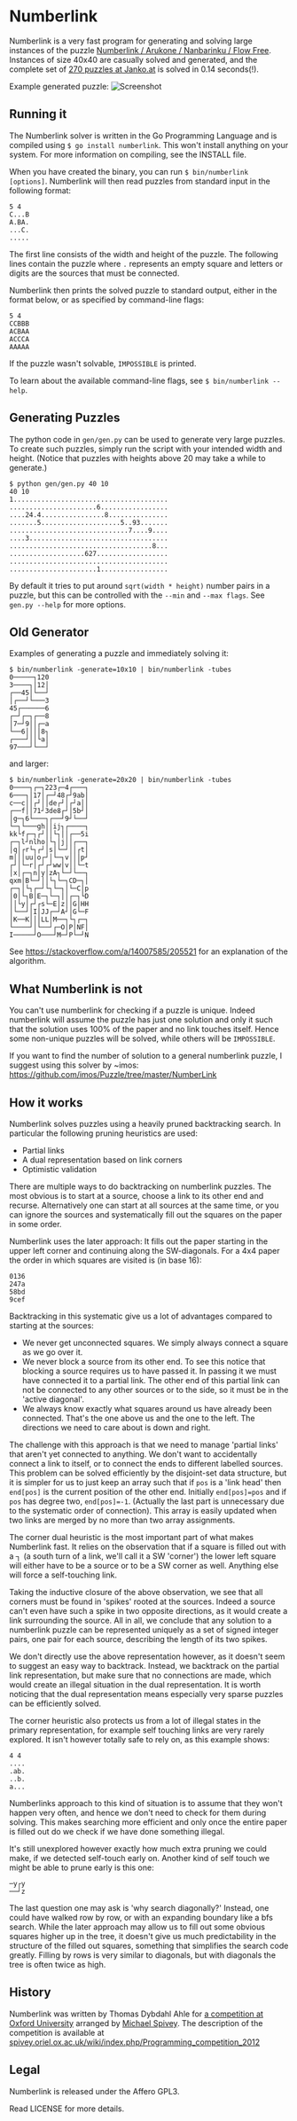 Numberlink
==========

Numberlink is a very fast program for generating and solving large instances of the puzzle [Numberlink / Arukone / Nanbarinku / Flow Free](https://en.wikipedia.org/wiki/Numberlink). Instances of size 40x40 are casually solved and generated, and the complete set of [270 puzzles at Janko.at](https://www.janko.at/Raetsel/Arukone-3/index.htm)
is solved in 0.14 seconds(!).

Example generated puzzle:
![Screenshot](https://raw.githubusercontent.com/thomasahle/numberlink/master/images/example_0.png)

Running it
----------

The Numberlink solver is written in the Go Programming Language and is compiled using
`$ go install numberlink`. This won't install anything on your system. For more
information on compiling, see the INSTALL file.

When you have created the binary, you can run `$ bin/numberlink [options]`.
Numberlink will then read puzzles from standard input in the following format:

    5 4
    C...B
    A.BA.
    ...C.
    .....

The first line consists of the width and height of the puzzle.
The following lines contain the puzzle where `.` represents an empty square and
letters or digits are the sources that must be connected.

Numberlink then prints the solved puzzle to standard output, either in the
format below, or as specified by command-line flags:

    5 4
    CCBBB
    ACBAA
    ACCCA
    AAAAA

If the puzzle wasn't solvable, `IMPOSSIBLE` is printed.

To learn about the available command-line flags, see `$ bin/numberlink --help`. 

Generating Puzzles
------------------

The python code in `gen/gen.py` can be used to generate very large puzzles. To create such puzzles, simply run the script with your intended width and height.
(Notice that puzzles with heights above 20 may take a while to generate.)

    $ python gen/gen.py 40 10
    40 10
    1.......................................
    ......................6.................
    ....24.4................8...............
    .......5....................5..93.......
    ..............................7....9....
    ....3...................................
    ....................................8...
    ...................627..................
    ........................................
    ......................1.................

By default it tries to put around `sqrt(width * height)` number pairs in a puzzle, but this can be controlled with the `--min` and `--max flags`.
See `gen.py --help` for more options.

Old Generator
-------------

Examples of generating a puzzle and immediately solving it:

    $ bin/numberlink -generate=10x10 | bin/numberlink -tubes
    0─────┐120
    3────┐│12│
    ┌──45│└──┘
    │┌──┘└───3
    45┌──────6
    ┌─┘┌─┐┌──8
    │7─┘9││┌─a
    └──6││││8┐
    ┌───┘││└a│
    97───┘└──┘

and larger:

    $ bin/numberlink -generate=20x20 | bin/numberlink -tubes
    0────┐┌─┐223┌─4┌───┐
    6───┐│17│┌─┘48┌┘9ab│
    c──c││┌┘││de┌┘│┌┘a││
    ┌──f││71┘3de8┌┘│5b┘│
    │g─┐6└───┐┌──┘9┘└──┘
    └─┐└───gh││ij┐┌────┐
    kk└f┌─┐┌┘││└┐││┌──5i
    ┌─┐l┘nlho│└┐│j││┌──┐
    │q│┌r└┐┌┘│s│└─┘││┌t│
    m│││uu│o┌┘│└─┐v│││p┘
    ┌┘│└─r│┌┘┌┘ww│v││└─t
    │x│┌─┐n│y│zA┐└─┘└──┐
    qxm│B└─┘││└┐└─┐CD─┐│
    ┌─┐│└┐┌─┘└┐└─┐│└─C│p
    │0│└┐B│E─┐└─┐││┌─┐└D
    ││└y│┌┘┌s└─E│z││G│HH
    │└──┘│I│JJ┌─┘A┘│G└─F
    │K──K│││LL│M──┐└┐┌─┐
    └────┘│└──┘┌─O│P│NF│
    I─────┘O───┘M─┘P└─┘N

See https://stackoverflow.com/a/14007585/205521 for an explanation of the algorithm.

What Numberlink is not
----------------------

You can't use numberlink for checking if a puzzle is unique. Indeed numberlink
will assume the puzzle has just one solution and only it such that the solution
uses 100% of the paper and no link touches itself. Hence some non-unique puzzles
will be solved, while others will be `IMPOSSIBLE`.

If you want to find the number of solution to a general numberlink puzzle, I
suggest using this solver by ~imos: https://github.com/imos/Puzzle/tree/master/NumberLink

How it works
------------

Numberlink solves puzzles using a heavily pruned backtracking search. In
particular the following pruning heuristics are used:

* Partial links
* A dual representation based on link corners
* Optimistic validation

There are multiple ways to do backtracking on numberlink puzzles. The most
obvious is to start at a source, choose a link to its other end and recurse.
Alternatively one can start at all sources at the same time, or you can ignore
the sources and systematically fill out the squares on the paper in some order.

Numberlink uses the later approach: It fills out the paper starting in the upper
left corner and continuing along the SW-diagonals. For a 4x4 paper the order in
which squares are visited is (in base 16):

    0136
    247a
    58bd
    9cef

Backtracking in this systematic give us a lot of advantages compared to starting
at the sources:

* We never get unconnected squares. We simply always connect a square as we go
  over it.
* We never block a source from its other end. To see this notice that blocking
  a source requires us to have passed it. In passing it we must have connected
  it to a partial link. The other end of this partial link can not be connected
  to any other sources or to the side, so it must be in the 'active diagonal'.
* We always know exactly what squares around us have already been connected.
  That's the one above us and the one to the left. The directions we need to
  care about is down and right.

The challenge with this approach is that we need to manage 'partial links' that
aren't yet connected to anything. We don't want to accidentally connect a link
to itself, or to connect the ends to different labelled sources.
This problem can be solved efficiently by the disjoint-set data structure, but
it is simpler for us to just keep an array such that if `pos` is a 'link head'
then `end[pos]` is the current position of the other end. Initially
`end[pos]=pos` and if `pos` has degree two, `end[pos]=-1`. (Actually the last
part is unnecessary due to the systematic order of connection). This array is
easily updated when two links are merged by no more than two array assignments.

The corner dual heuristic is the most important part of what makes Numberlink
fast. It relies on the observation that if a square is filled out with a ┐ (a
south turn of a link, we'll call it a SW 'corner') the lower left square will
either have to be a source or to be a SW corner as well. Anything else will
force a self-touching link.

Taking the inductive closure of the above observation, we see that all
corners must be found in 'spikes' rooted at the sources. Indeed a source can't
even have such a spike in two opposite directions, as it would create a link
surrounding the source. All in all, we conclude that any solution to a numberlink
puzzle can be represented uniquely as a set of signed integer pairs, one pair
for each source, describing the length of its two spikes.

We don't directly use the above representation however, as it doesn't seem to
suggest an easy way to backtrack. Instead, we backtrack on the partial link
representation, but make sure that no connections are made, which would create
an illegal situation in the dual representation. It is worth noticing that the
dual representation means especially very sparse puzzles can be efficiently
solved.

The corner heuristic also protects us from a lot of illegal states in the
primary representation, for example self touching links are very rarely
explored. It isn't however totally safe to rely on, as this example shows:

    4 4
    ....
    .ab.
    ..b.
    a...

Numberlinks approach to this kind of situation is to assume that they won't
happen very often, and hence we don't need to check for them during solving.
This makes searching more efficient and only once the entire paper is filled out
do we check if we have done something illegal.

It's still unexplored however exactly how much extra pruning we could make, if
we detected self-touch early on. Another kind of self touch we might be able to
prune early is this one:

    ─y┌y
    ──┘z

The last question one may ask is 'why search diagonally?' Instead, one could have
walked row by row, or with an expanding boundary like a bfs search. While the
later approach may allow us to fill out some obvious squares higher up in the
tree, it doesn't give us much predictability in the structure of the filled out
squares, something that simplifies the search code greatly. Filling by rows is
very similar to diagonals, but with diagonals the tree is often twice as high.

History
-------

Numberlink was written by Thomas Dybdahl Ahle for [a competition at Oxford
University](https://www.cs.ox.ac.uk/news/622-full.html) arranged by [Michael Spivey](http://spivey.oriel.ox.ac.uk). The
description of the competition is available at
[spivey.oriel.ox.ac.uk/wiki/index.php/Programming_competition_2012](https://web.archive.org/web/20160416150900/http://spivey.oriel.ox.ac.uk/corner/Programming_competition_2012)

Legal
-----

Numberlink is released under the Affero GPL3.

Read LICENSE for more details.

